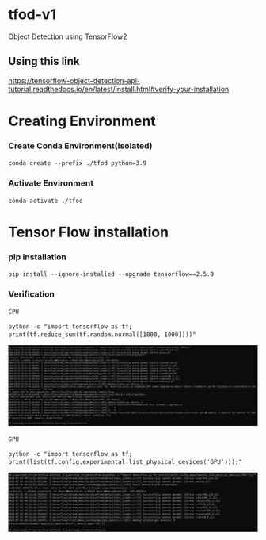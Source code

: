 # tfod-v1
Object Detection using TensorFlow2

## Using this link
https://tensorflow-object-detection-api-tutorial.readthedocs.io/en/latest/install.html#verify-your-installation


# Creating Environment
### Create Conda Environment(Isolated)
    conda create --prefix ./tfod python=3.9

### Activate Environment
    conda activate ./tfod


# Tensor Flow installation
### pip installation
    pip install --ignore-installed --upgrade tensorflow==2.5.0

### Verification
`CPU`

    python -c "import tensorflow as tf;
    print(tf.reduce_sum(tf.random.normal([1000, 1000])))"

<img src = "repo_files\verify.jpg">

`GPU`

    python -c "import tensorflow as tf; 
    print(list(tf.config.experimental.list_physical_devices('GPU')));"

<img src = "repo_files\verify_gpu.jpg">